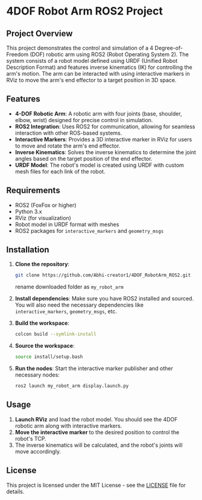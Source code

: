 # 4DOF Robot Arm ROS2 Project

## Project Overview
This project demonstrates the control and simulation of a 4 Degree-of-Freedom (DOF) robotic arm using ROS2 (Robot Operating System 2). The system consists of a robot model defined using URDF (Unified Robot Description Format) and features inverse kinematics (IK) for controlling the arm's motion. The arm can be interacted with using interactive markers in RViz to move the arm's end effector to a target position in 3D space.

## Features
- **4-DOF Robotic Arm**: A robotic arm with four joints (base, shoulder, elbow, wrist) designed for precise control in simulation.
- **ROS2 Integration**: Uses ROS2 for communication, allowing for seamless interaction with other ROS-based systems.
- **Interactive Markers**: Provides a 3D interactive marker in RViz for users to move and rotate the arm's end effector.
- **Inverse Kinematics**: Solves the inverse kinematics to determine the joint angles based on the target position of the end effector.
- **URDF Model**: The robot's model is created using URDF with custom mesh files for each link of the robot.

## Requirements
- ROS2 (FoxFox or higher)
- Python 3.x
- RViz (for visualization)
- Robot model in URDF format with meshes
- ROS2 packages for `interactive_markers` and `geometry_msgs`

## Installation
1. **Clone the repository**:
    ```bash
    git clone https://github.com/Abhi-creator1/4DOF_RobotArm_ROS2.git
    ```
    rename downloaded folder as `my_robot_arm`

2. **Install dependencies**:
    Make sure you have ROS2 installed and sourced. You will also need the necessary dependencies like `interactive_markers`, `geometry_msgs`, etc.

3. **Build the workspace**:
    ```bash
    colcon build --symlink-install
    ```

4. **Source the workspace**:
    ```bash
    source install/setup.bash
    ```

5. **Run the nodes**:
    Start the interactive marker publisher and other necessary nodes:
    ```bash
    ros2 launch my_robot_arm display.launch.py
    ```

## Usage
1. **Launch RViz** and load the robot model. You should see the 4DOF robotic arm along with interactive markers.
2. **Move the interactive marker** to the desired position to control the robot's TCP.
3. The inverse kinematics will be calculated, and the robot's joints will move accordingly.


## License
This project is licensed under the MIT License - see the [LICENSE](LICENSE) file for details.
